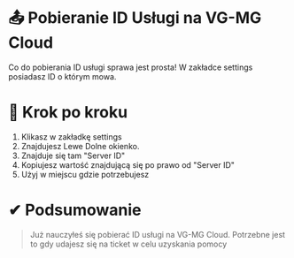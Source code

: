 # 📤 Pobieranie ID Usługi na VG-MG Cloud
Co do pobierania ID usługi sprawa jest prosta!
W zakładce settings posiadasz ID o którym mowa.

# 📖 Krok po kroku
1. Klikasz w zakładkę settings
2. Znajdujesz Lewe Dolne okienko.
3. Znajduje się tam "Server ID"
4. Kopiujesz wartość znajdującą się po prawo od "Server ID"
5. Użyj w miejscu gdzie potrzebujesz

# ✔ Podsumowanie
> Już nauczyłeś się pobierać ID usługi na VG-MG Cloud.
> Potrzebne jest to gdy udajesz się na ticket w celu uzyskania pomocy